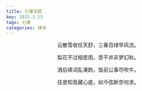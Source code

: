 ```yaml
---
title: 七律无题
key: 2015.3.13
tags: 七律
categories: 律诗
---
```


<p align="center">云散雪收任天舒，三春百绿早风流。
</p>
<p align="center">梨花不过相思雨，杏干并非梦幻秋。
</p>
<p align="center">酒后填词乱凑韵，饭前公事尽吹牛。
</p>
<p align="center">往昔知音藏心底，如今弦断奈何求。
</p>
